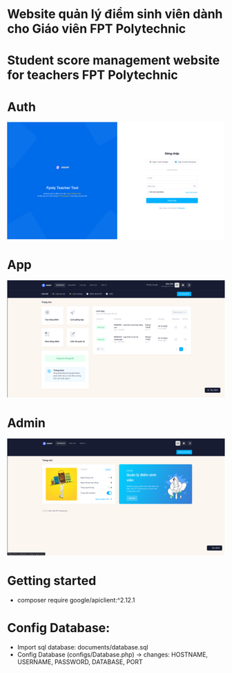 # Website quản lý điểm sinh viên dành cho Giáo viên FPT Polytechnic

# Student score management website for teachers FPT Polytechnic

# Auth

![alt](./documents/preview/auth.png)

# App

![alt](./documents/preview/app.png)

# Admin

![alt](./documents/preview/admin.png)

# Getting started

- composer require google/apiclient:^2.12.1

# Config Database:

- Import sql database: documents/database.sql
- Config Database (configs/Database.php) -> changes: HOSTNAME, USERNAME, PASSWORD, DATABASE, PORT
